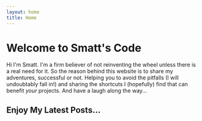 ```yaml
---
layout: home
title: Home
---
```

# Welcome to Smatt's Code

Hi I'm Smatt. I'm a firm believer of not reinventing the wheel unless there is a real need for it.  So the reason behind this website is to share my adventures, successful or not. Helping you to avoid the pitfalls (I will undoubtably fall in!) and sharing the shortcuts I (hopefully) find that can benefit _your_ projects.  And have a laugh along the way...

## Enjoy My Latest Posts...

